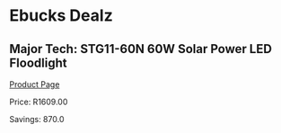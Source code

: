 
# Ebucks Dealz
## Major Tech: STG11-60N 60W Solar Power LED Floodlight
[Product Page](https://www.ebucks.com/web/shop/productSelected.do?prodId=994916197&catId=1158501552)

Price: R1609.00

Savings: 870.0


	